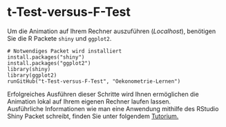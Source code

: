 t-Test-versus-F-Test
============

Um die Animation auf Ihrem Rechner auszuführen (_Localhost_), benötigen Sie die R Packete `shiny` und `ggplot2`. 

```
# Notwendiges Packet wird installiert
install.packages("shiny")
install.packages("ggplot2")
library(shiny)
library(ggplot2)
runGitHub("t-Test-versus-F-Test", "Oekonometrie-Lernen")
```

Erfolgreiches Ausführen dieser Schritte wird Ihnen ermöglichen die Animation lokal auf Ihrem eigenen Rechner laufen lassen.   
Ausführliche Informationen wie man eine Anwendung mithilfe des RStudio Shiny Packet schreibt, finden Sie unter folgendem [Tutorium.](http://shiny.rstudio.com/tutorial/)
